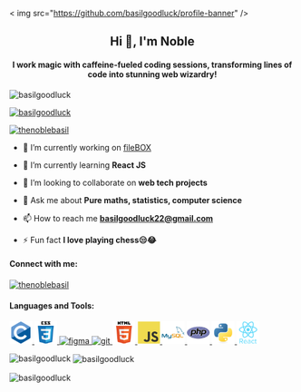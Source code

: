 < img src="https://github.com/basilgoodluck/profile-banner" />
<h2 align="center">Hi 👋, I'm Noble</h2>
<h4 align="center">I work magic with caffeine-fueled coding sessions, transforming lines of code into stunning web wizardry!</h4>


<p align="left"> <img src="https://komarev.com/ghpvc/?username=basilgoodluck&label=Profile%20views&color=0e75b6&style=flat" alt="basilgoodluck" /> </p>

<p align="left"> <a href="https://github.com/ryo-ma/github-profile-trophy"><img src="https://github-profile-trophy.vercel.app/?username=basilgoodluck&theme=gruvbox" alt="basilgoodluck" /></a> </p>

<p align="left"> <a href="https://twitter.com/thenoblebasil" target="blank"><img src="https://img.shields.io/twitter/follow/thenoblebasil?logo=twitter&style=for-the-badge" alt="thenoblebasil" /></a> </p>

- 🔭 I’m currently working on [fileBOX](https://file-box-beta.vercel.app/)

- 🌱 I’m currently learning **React JS**

- 👯 I’m looking to collaborate on **web tech projects**

- 💬 Ask me about **Pure maths, statistics, computer science**

- 📫 How to reach me **basilgoodluck22@gmail.com**

- ⚡ Fun fact **I love playing chess😒😂**

<h4 align="left">Connect with me:</h4>
<p align="left">
<a href="https://twitter.com/thenoblebasil" target="blank"><img align="center" src="https://raw.githubusercontent.com/rahuldkjain/github-profile-readme-generator/master/src/images/icons/Social/twitter.svg" alt="thenoblebasil" height="30" width="40" /></a>
</p>

<h4 align="left">Languages and Tools:</h4>
<p align="left"> <a href="https://www.cprogramming.com/" target="_blank" rel="noreferrer"> <img src="https://raw.githubusercontent.com/devicons/devicon/master/icons/c/c-original.svg" alt="c" width="40" height="40"/> </a> <a href="https://www.w3schools.com/css/" target="_blank" rel="noreferrer"> <img src="https://raw.githubusercontent.com/devicons/devicon/master/icons/css3/css3-original-wordmark.svg" alt="css3" width="40" height="40"/> </a> <a href="https://www.figma.com/" target="_blank" rel="noreferrer"> <img src="https://www.vectorlogo.zone/logos/figma/figma-icon.svg" alt="figma" width="40" height="40"/> </a> <a href="https://git-scm.com/" target="_blank" rel="noreferrer"> <img src="https://www.vectorlogo.zone/logos/git-scm/git-scm-icon.svg" alt="git" width="40" height="40"/> </a> <a href="https://www.w3.org/html/" target="_blank" rel="noreferrer"> <img src="https://raw.githubusercontent.com/devicons/devicon/master/icons/html5/html5-original-wordmark.svg" alt="html5" width="40" height="40"/> </a> <a href="https://developer.mozilla.org/en-US/docs/Web/JavaScript" target="_blank" rel="noreferrer"> <img src="https://raw.githubusercontent.com/devicons/devicon/master/icons/javascript/javascript-original.svg" alt="javascript" width="40" height="40"/> </a> <a href="https://www.mysql.com/" target="_blank" rel="noreferrer"> <img src="https://raw.githubusercontent.com/devicons/devicon/master/icons/mysql/mysql-original-wordmark.svg" alt="mysql" width="40" height="40"/> </a> <a href="https://www.php.net" target="_blank" rel="noreferrer"> <img src="https://raw.githubusercontent.com/devicons/devicon/master/icons/php/php-original.svg" alt="php" width="40" height="40"/> </a> <a href="https://www.python.org" target="_blank" rel="noreferrer"> <img src="https://raw.githubusercontent.com/devicons/devicon/master/icons/python/python-original.svg" alt="python" width="40" height="40"/> </a> <a href="https://reactjs.org/" target="_blank" rel="noreferrer"> <img src="https://raw.githubusercontent.com/devicons/devicon/master/icons/react/react-original-wordmark.svg" alt="react" width="40" height="40"/> </a> </p>

<p><img align="left" src="https://github-readme-stats.vercel.app/api/top-langs?username=basilgoodluck&show_icons=true&locale=en&layout=compact" alt="basilgoodluck" /></p>

<p>&nbsp;<img align="center" src="https://github-readme-stats.vercel.app/api?username=basilgoodluck&show_icons=true&locale=en" alt="basilgoodluck" /></p>

<p><img align="center" src="https://github-readme-streak-stats.herokuapp.com/?user=basilgoodluck&" alt="basilgoodluck" /></p>

